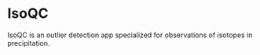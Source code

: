 # IsoQC
IsoQC is an outlier detection app specialized for observations of isotopes in precipitation.
